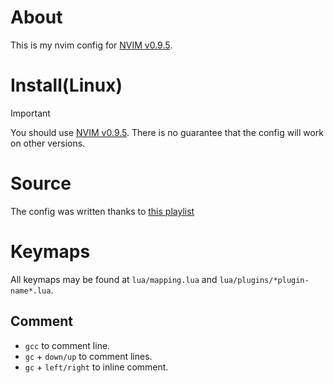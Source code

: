 # About

This is my nvim config for [NVIM v0.9.5](https://github.com/neovim/neovim/releases/tag/v0.9.5).

# Install(Linux)

> [!IMPORTANT]  
> You should use [NVIM v0.9.5](https://github.com/neovim/neovim/releases/tag/v0.9.5). There is no guarantee that the config will work on other versions.

# Source

The config was written thanks to [this playlist](https://youtube.com/playlist?list=PLsz00TDipIffreIaUNk64KxTIkQaGguqn&si=Cd7yw67aVFjh54bH)

# Keymaps

All keymaps may be found at `lua/mapping.lua` and `lua/plugins/*plugin-name*.lua`.

## Comment

- `gcc` to comment line.
- `gc` + `down/up` to comment lines.
- `gc` + `left/right` to inline comment.
